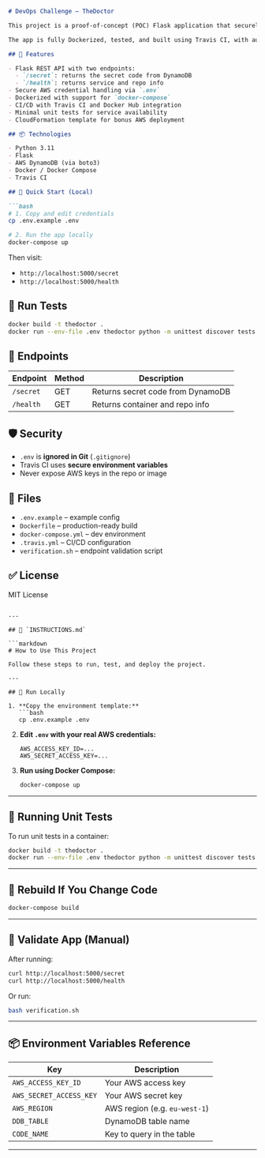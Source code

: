 ````markdown
# DevOps Challenge – TheDoctor

This project is a proof-of-concept (POC) Flask application that securely fetches a `secretCode` value from an AWS DynamoDB table and exposes it via a REST API.

The app is fully Dockerized, tested, and built using Travis CI, with automatic deployment to Docker Hub.

## 🔧 Features

- Flask REST API with two endpoints:
  - `/secret`: returns the secret code from DynamoDB
  - `/health`: returns service and repo info
- Secure AWS credential handling via `.env`
- Dockerized with support for `docker-compose`
- CI/CD with Travis CI and Docker Hub integration
- Minimal unit tests for service availability
- CloudFormation template for bonus AWS deployment

## 📦 Technologies

- Python 3.11
- Flask
- AWS DynamoDB (via boto3)
- Docker / Docker Compose
- Travis CI

## 🚀 Quick Start (Local)

```bash
# 1. Copy and edit credentials
cp .env.example .env

# 2. Run the app locally
docker-compose up
````

Then visit:

* `http://localhost:5000/secret`
* `http://localhost:5000/health`

## 🧪 Run Tests

```bash
docker build -t thedoctor .
docker run --env-file .env thedoctor python -m unittest discover tests
```

## 📜 Endpoints

| Endpoint  | Method | Description                       |
| --------- | ------ | --------------------------------- |
| `/secret` | GET    | Returns secret code from DynamoDB |
| `/health` | GET    | Returns container and repo info   |

## 🛡️ Security

* `.env` is **ignored in Git** (`.gitignore`)
* Travis CI uses **secure environment variables**
* Never expose AWS keys in the repo or image

## 📄 Files

* `.env.example` – example config
* `Dockerfile` – production-ready build
* `docker-compose.yml` – dev environment
* `.travis.yml` – CI/CD configuration
* `verification.sh` – endpoint validation script

## ✅ License

MIT License

````

---

## 📄 `INSTRUCTIONS.md`

```markdown
# How to Use This Project

Follow these steps to run, test, and deploy the project.

---

## 🚀 Run Locally

1. **Copy the environment template:**
   ```bash
   cp .env.example .env
````

2. **Edit `.env` with your real AWS credentials:**

   ```env
   AWS_ACCESS_KEY_ID=...
   AWS_SECRET_ACCESS_KEY=...
   ```

3. **Run using Docker Compose:**

   ```bash
   docker-compose up
   ```

---

## 🧪 Running Unit Tests

To run unit tests in a container:

```bash
docker build -t thedoctor .
docker run --env-file .env thedoctor python -m unittest discover tests
```

---

## 🔁 Rebuild If You Change Code

```bash
docker-compose build
```

---

## 🧪 Validate App (Manual)

After running:

```bash
curl http://localhost:5000/secret
curl http://localhost:5000/health
```

Or run:

```bash
bash verification.sh
```

---

## 📦 Environment Variables Reference

| Key                     | Description                   |
| ----------------------- | ----------------------------- |
| `AWS_ACCESS_KEY_ID`     | Your AWS access key           |
| `AWS_SECRET_ACCESS_KEY` | Your AWS secret key           |
| `AWS_REGION`            | AWS region (e.g. `eu-west-1`) |
| `DDB_TABLE`             | DynamoDB table name           |
| `CODE_NAME`             | Key to query in the table     |

---
